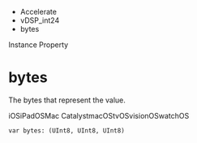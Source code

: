 

- Accelerate
- vDSP_int24
-  bytes 

Instance Property

# bytes

The bytes that represent the value.

iOSiPadOSMac CatalystmacOStvOSvisionOSwatchOS

``` source
var bytes: (UInt8, UInt8, UInt8)
```

